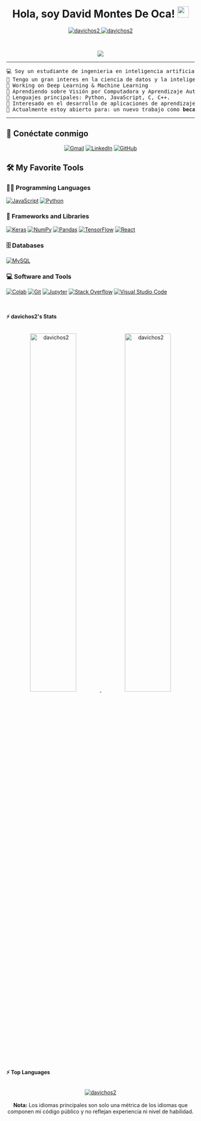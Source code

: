 <h1 align="center">
Hola, soy David Montes De Oca!
	<a href="https://github.com/davichos2" target="_self">
		<img src="https://media.giphy.com/media/hvRJCLFzcasrR4ia7z/giphy.gif" width="30">
	</a>
</h1>
<p align="center">
	<a href="https://github.com/davichos2">
		<img src="https://komarev.com/ghpvc/?username=davichos2" alt="davichos2" />
	</a>
	<a href="https://github.com/davichos2">
		<img src="https://img.shields.io/github/followers/davichos2?label=Followers" alt="davichos2" />
	</a>
</p>
<br/>
<p align="center">
	<a href="https://github.com/davichos2">
		<img src="https://readme-typing-svg.herokuapp.com?lines=Computer+Science+Student;Full+Stack+Web+Developer;Freelancer;DS%20|%20AI%20|%20ML%20Enthusiastic;Always%20learning%20new%20things&center=true&width=380&height=45">
	</a>
</p>

<hr>

<pre>
💻 Soy un estudiante de ingenieria en inteligencia artificial.
📝 Tengo un gran interes en la ciencia de datos y la inteligencia artificial.
🔭 Working on Deep Learning & Machine Learning
🌱 Aprendiendo sobre Visión por Computadora y Aprendizaje Automático
🌟 Lenguajes principales: Python, JavaScript, C, C++.
🚩 Interesado en el desarrollo de aplicaciones de aprendizaje automático Full Stack
🤔 Actualmente estoy abierto para: un nuevo trabajo como <b>becario</b>, este es <a href="https://drive.google.com/file/d/15GaJROBlGeRJ-2i5yQwxLClEO65dDmft/view?usp=drive_link" target="_blank">MI CURRICULUM.</a>
</pre>
<hr>

## 🤝 Conéctate conmigo
<p align="center">
	<a href="mailto:davichos3000@gmail.com"><img img src="https://img.shields.io/badge/gmail-%23EA4335.svg?style=plastic&logo=gmail&logoColor=white" alt="Gmail"/></a>
	<a href="https://www.linkedin.com/in/david-montesdeoca-campos-ia/"><img src="https://img.shields.io/badge/linkedin-%230A66C2.svg?style=plastic&logo=linkedin&logoColor=white" alt="LinkedIn"/></a>
	<a href="https://github.com/davichos2"><img src="https://img.shields.io/badge/github-%23181717.svg?style=plastic&logo=github&logoColor=white" alt="GitHub"/></a>
</p>

## 🛠️ My Favorite Tools

### 👨‍💻 Programming Languages

<p>
    <a href="https://github.com/davichos2"><img alt="JavaScript" src="https://img.shields.io/badge/JavaScript%20-%23F7DF1E.svg?logo=javascript&logoColor=black"></a>
    <a href="https://github.com/davichos2"><img alt="Python" src="https://img.shields.io/badge/Python%20-%2314354C.svg?logo=python&logoColor=white"></a>

### 🧰 Frameworks and Libraries

<p>
    <a href="https://github.com/davichos2"><img alt="Keras" src="https://img.shields.io/badge/Keras%20-%23D00000.svg?logo=Keras&logoColor=white"></a>
    <a href="https://github.com/davichos2"><img alt="NumPy" src="https://img.shields.io/badge/Numpy%20-%23013243.svg?logo=numpy&logoColor=white"></a>
    <a href="https://github.com/davichos2"><img alt="Pandas" src="https://img.shields.io/badge/Pandas%20-%23150458.svg?logo=pandas&logoColor=white"></a>
    <a href="https://github.com/davichos2"><img alt="TensorFlow" src="https://img.shields.io/badge/TensorFlow%20-%23FF6F00.svg?logo=TensorFlow&logoColor=white"></a>
    <a href="https://github.com/davichos2"><img alt="React" src="https://img.shields.io/badge/-ReactJs-61DAFB?logo=react&logoColor=white&style=for-the-badge"></a>
</p>

### 🗄️ Databases

<p>
    <a href="https://github.com/davichos2"><img alt="MySQL" src="https://img.shields.io/badge/-MySQL-4479A1?style=flat-square&logo=mysql&labelColor=4479A1&logoColor=FFF"></a>
    
</p>

### 💻 Software and Tools

<p>
    <a href="https://github.com/davichos2"><img alt="Colab" src="https://img.shields.io/badge/Colab-00b56a.svg?logo=google-colab&logoColor=white"></a>
    <a href="https://github.com/davichos2"><img alt="Git" src="https://img.shields.io/badge/Git%20-%23F05033.svg?logo=git&logoColor=white"></a>
    <a href="https://github.com/davichos2"><img alt="Jupyter" src="https://img.shields.io/badge/Jupyter%20-%23F37626.svg?logo=Jupyter&logoColor=white"></a>
    <a href="https://github.com/davichos2"><img alt="Stack Overflow" src="https://img.shields.io/badge/-Stack%20Overflow-FE7A16?logo=stack-overflow&logoColor=white"></a>
    <a href="https://github.com/davichos2"><img alt="Visual Studio Code" src="https://img.shields.io/badge/Visual%20Studio%20Code-0078d7.svg?logo=visual-studio-code&logoColor=white"></a>
</p>
</br>

<br/>
<summary><b>⚡ davichos2's Stats</b></summary>
<br/>
<p align="center">
	<a href="https://github.com/davichos2">
	<img width="49.5%" src="https://github-readme-stats.vercel.app/api?username=davichos2&show_icons=true" alt="davichos2">
	<img width="49.5%" src="https://github-readme-streak-stats.herokuapp.com/?user=davichos2" alt="davichos2">
	</a>
	<br/>
</p>
<br/>

<summary><b>⚡ Top Languages</b></summary>
<br/>

<p align="center">
	<a href="https://github.com/davichos2">
	<img src="https://github-readme-stats.vercel.app/api/top-langs/?username=davichos2&langs_count=8&layout=compact" alt="davichos2">
	</a>
	<br/>
<br/>
<b>Nota:</b> Los idiomas principales son solo una métrica de los idiomas que componen mi código público y no reflejan experiencia ni nivel de habilidad.
</p>
<br/>


